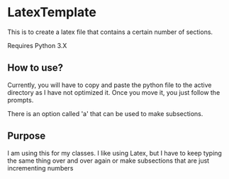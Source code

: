 # LatexTemplate
This is to create a latex file that contains a certain number of sections. 

Requires Python 3.X

## How to use?
Currently, you will have to copy and paste the python file to the active directory as I have not optimized it. Once you move it, you just follow the prompts.

There is an option called 'a' that can be used to make subsections. 


## Purpose
I am using this for my classes. I like using Latex, but I have to keep typing the same thing over and over again or make subsections that are just incrementing numbers


